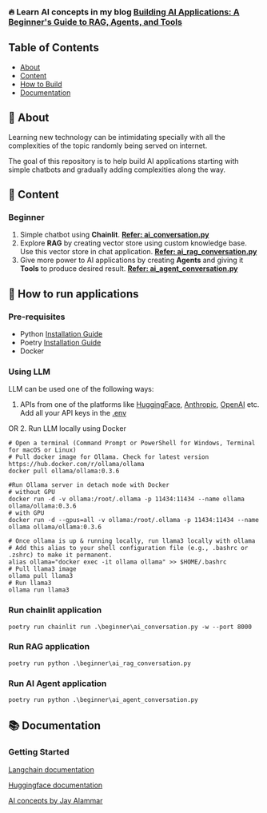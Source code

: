 ### 🔥 Learn AI concepts in my blog [Building AI Applications: A Beginner's Guide to RAG, Agents, and Tools](https://www.happiestminds.com/blogs/building-intelligent-ai-applications-a-practical-guide-to-key-components/) 

## Table of Contents
- [About](#-about)
- [Content](#-content)
- [How to Build](#-how-to-build)
- [Documentation](#-documentation)

## 🚀 About

Learning new technology can be intimidating specially with all the complexities of the topic randomly being served on internet.

The goal of this repository is to help build AI applications starting with simple chatbots and gradually adding complexities along the way.

## 📑 Content

### Beginner
1. Simple chatbot using **Chainlit**. [**Refer: ai_conversation.py**](beginner/ai_conversation.py)
2. Explore **RAG** by creating vector store using custom knowledge base. Use this vector store in chat application. [**Refer: ai_rag_conversation.py**](beginner/ai_rag_conversation.py)
3. Give more power to AI applications by creating **Agents** and giving it **Tools** to produce desired result. [**Refer: ai_agent_conversation.py**](beginner/ai_agent_conversation.py)

## 📝 How to run applications

### Pre-requisites
* Python [Installation Guide](https://www.python.org/downloads/)
* Poetry [Installation Guide](https://python-poetry.org/docs/#installation)
* Docker

### Using LLM
LLM can be used one of the following ways:
1. APIs from one of the platforms like [HuggingFace](https://huggingface.co/models), [Anthropic](https://console.anthropic.com/dashboard), [OpenAI](https://platform.openai.com/docs/api-reference/introduction) etc. Add all your API keys in the [.env](/.env)

OR
2. Run LLM locally using Docker
```shell
# Open a terminal (Command Prompt or PowerShell for Windows, Terminal for macOS or Linux)
# Pull docker image for Ollama. Check for latest version https://hub.docker.com/r/ollama/ollama
docker pull ollama/ollama:0.3.6

#Run Ollama server in detach mode with Docker
# without GPU
docker run -d -v ollama:/root/.ollama -p 11434:11434 --name ollama ollama/ollama:0.3.6 
# with GPU
docker run -d --gpus=all -v ollama:/root/.ollama -p 11434:11434 --name ollama ollama/ollama:0.3.6

# Once ollama is up & running locally, run llama3 locally with ollama
# Add this alias to your shell configuration file (e.g., .bashrc or .zshrc) to make it permanent.
alias ollama="docker exec -it ollama ollama" >> $HOME/.bashrc  
# Pull llama3 image 
ollama pull llama3
# Run llama3
ollama run llama3
```

### Run chainlit application
```shell
poetry run chainlit run .\beginner\ai_conversation.py -w --port 8000
```

### Run RAG application
```shell
poetry run python .\beginner\ai_rag_conversation.py
```

### Run AI Agent application
```shell
poetry run python .\beginner\ai_agent_conversation.py
```

## 📚 Documentation

### Getting Started
[Langchain documentation](https://python.langchain.com/docs/introduction/)

[Huggingface documentation](https://huggingface.co/docs)

[AI concepts by Jay Alammar](https://jalammar.github.io/)

